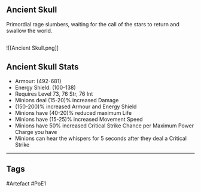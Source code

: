 ## Ancient Skull
Primordial rage slumbers, waiting for the call of the stars to return and swallow the world.
##
![[Ancient Skull.png]]
## Ancient Skull Stats
- Armour: (492-681)
- Energy Shield: (100-138)
- Requires Level 73, 76 Str, 76 Int
- Minions deal (15-20)% increased Damage
- (150-200)% increased Armour and Energy Shield
- Minions have (40-20)% reduced maximum Life
- Minions have (15-25)% increased Movement Speed
- Minions have 50% increased Critical Strike Chance per Maximum Power Charge you have
- Minions can hear the whispers for 5 seconds after they deal a Critical Strike


---
## Tags
#Artefact
#PoE1